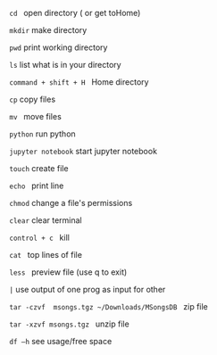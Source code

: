 ```cd ```  open directory ( or get toHome)

```mkdir```   make directory

```pwd```   print working directory 

```ls```   list what is in your directory 

```command + shift + H ```   Home directory

```cp```   copy files

```mv ```  move files

```python```  run python 

```jupyter notebook```  start jupyter notebook

```touch```   create file

```echo ```  print line

```chmod``` change a file's permissions

```clear```   clear terminal

```control + c ``` kill

```cat ```  top lines of file

```less ```  preview file (use q to exit)

```|```   use output of one prog as input for other

```tar -czvf  msongs.tgz ~/Downloads/MSongsDB ```  zip file

```tar -xzvf msongs.tgz ``` unzip file

```df –h```   see usage/free space
